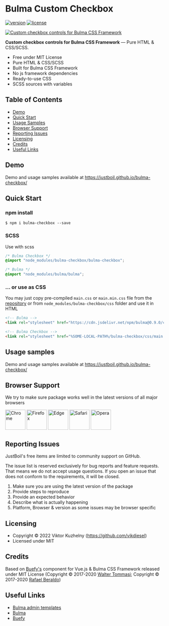 # Bulma Custom Checkbox

[![version](https://img.shields.io/npm/v/bulma-checkbox.svg)](https://www.npmjs.com/package/bulma-checkbox)  [![license](https://img.shields.io/badge/license-MIT-blue.svg)](https://justboil.github.io/bulma-checkbox/)

[![Custom checkbox controls for Bulma CSS Framework](https://justboil.me/images/bulma-checkbox/repository-preview-hi-res.png?v=1.1)](https://justboil.github.io/bulma-checkbox/)

**Custom checkbox controls for Bulma CSS Framework** &mdash; Pure HTML & CSS/SCSS.

* Free under MIT License
* Pure HTML & CSS/SCSS
* Built for Bulma CSS Framework
* No js framework dependencies
* Ready-to-use CSS
* SCSS sources with variables

## Table of Contents

* [Demo](#demo)
* [Quick Start](#quick-start)
* [Usage Samples](#usage-samples)
* [Browser Support](#browser-support)
* [Reporting Issues](#reporting-issues)
* [Licensing](#licensing)
* [Credits](#credits)
* [Useful Links](#useful-links)

## Demo

Demo and usage samples available at https://justboil.github.io/bulma-checkbox/

## Quick Start

### npm install

```shell script
$ npm i bulma-checkbox --save
``` 

### SCSS

Use with scss

```scss
/* Bulma Checkbox */
@import "node_modules/bulma-checkbox/bulma-checkbox";

/* Bulma */
@import "node_modules/bulma/bulma";
```

### ... or use as CSS

You may just copy pre-compiled `main.css` or `main.min.css` file from the [repository](https://github.com/justboil/bulma-checkbox/tree/master/css) or from `node_modules/bulma-checkbox/css` folder and use it in HTML

```html
<!-- Bulma -->
<link rel="stylesheet" href="https://cdn.jsdelivr.net/npm/bulma@0.9.0/css/bulma.min.css">

<!-- Bulma Checkbox -->
<link rel="stylesheet" href="%SOME-LOCAL-PATH%/bulma-checkbox/css/main.min.css">
```

## Usage samples

Demo and usage samples available at https://justboil.github.io/bulma-checkbox/

## Browser Support

We try to make sure package works well in the latest versions of all major browsers

<img src="https://justboil.me/images/browsers-svg/chrome.svg" width="64" height="64" alt="Chrome"> <img src="https://justboil.me/images/browsers-svg/firefox.svg" width="64" height="64" alt="Firefox"> <img src="https://justboil.me/images/browsers-svg/edge.svg" width="64" height="64" alt="Edge"> <img src="https://justboil.me/images/browsers-svg/safari.svg" width="64" height="64" alt="Safari"> <img src="https://justboil.me/images/browsers-svg/opera.svg" width="64" height="64" alt="Opera">

## Reporting Issues

JustBoil's free items are limited to community support on GitHub.

The issue list is reserved exclusively for bug reports and feature requests. That means we do not accept usage questions. If you open an issue that does not conform to the requirements, it will be closed.

1. Make sure you are using the latest version of the package
2. Provide steps to reproduce
3. Provide an expected behavior
4. Describe what is actually happening 
5. Platform, Browser & version as some issues may be browser specific

## Licensing

* Copyright &copy; 2022 Viktor Kuzhelny (https://github.com/vikdiesel)
* Licensed under MIT

## Credits

Based on [Buefy's](https://github.com/buefy/buefy) component for Vue.js & Bulma CSS Framework released under MIT License (Copyright &copy; 2017-2020 [Walter Tommasi](https://github.com/jtommy); Copyright &copy; 2017-2020 [Rafael Beraldo](https://github.com/rafaelpimpa))

## Useful Links

- [Bulma admin templates](https://justboil.me/bulma-admin-template/)
- [Bulma](https://bulma.io)
- [Buefy](https://buefy.org)
